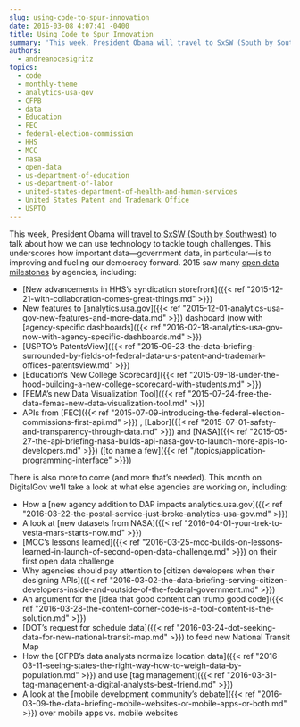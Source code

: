 ```yaml
---
slug: using-code-to-spur-innovation
date: 2016-03-08 4:07:41 -0400
title: Using Code to Spur Innovation
summary: 'This week, President Obama will travel to SxSW (South by Southwest) to talk about how we can use technology to tackle tough challenges. This underscores how important data&mdash;government data, in particular&mdash;is to improving and fueling our democracy forward. 2015 saw many open data milestones by agencies, including: New advancements in HHS’s syndication storefront New features'
authors:
  - andreanocesigritz
topics:
  - code
  - monthly-theme
  - analytics-usa-gov
  - CFPB
  - data
  - Education
  - FEC
  - federal-election-commission
  - HHS
  - MCC
  - nasa
  - open-data
  - us-department-of-education
  - us-department-of-labor
  - united-states-department-of-health-and-human-services
  - United States Patent and Trademark Office
  - USPTO
---
```


This week, President Obama will [travel to SxSW (South by Southwest)](https://www.whitehouse.gov/blog/2016/03/05/weekly-address-sxsw) to talk about how we can use technology to tackle tough challenges. This underscores how important data—government data, in particular—is to improving and fueling our democracy forward. 2015 saw many [open data milestones](https://www.whitehouse.gov/blog/2016/02/05/open-data-empowering-americans-make-data-driven-decisions) by agencies, including:

  * [New advancements in HHS’s syndication storefront]({{< ref "2015-12-21-with-collaboration-comes-great-things.md" >}})
  * New features to [analytics.usa.gov]({{< ref "2015-12-01-analytics-usa-gov-new-features-and-more-data.md" >}}) dashboard (now with [agency-specific dashboards]({{< ref "2016-02-18-analytics-usa-gov-now-with-agency-specific-dashboards.md" >}})
  * [USPTO’s PatentsView]({{< ref "2015-09-23-the-data-briefing-surrounded-by-fields-of-federal-data-u-s-patent-and-trademark-offices-patentsview.md" >}})
  * [Education’s New College Scorecard]({{< ref "2015-09-18-under-the-hood-building-a-new-college-scorecard-with-students.md" >}})
  * [FEMA’s new Data Visualization Tool]({{< ref "2015-07-24-free-the-data-femas-new-data-visualization-tool.md" >}})
  * APIs from [FEC]({{< ref "2015-07-09-introducing-the-federal-election-commissions-first-api.md" >}}) , [Labor]({{< ref "2015-07-01-safety-and-transparency-through-data.md" >}}) and [NASA]({{< ref "2015-05-27-the-api-briefing-nasa-builds-api-nasa-gov-to-launch-more-apis-to-developers.md" >}}) ([to name a few]({{< ref "/topics/application-programming-interface" >}}))

There is also more to come (and more that’s needed). This month on DigitalGov we’ll take a look at what else agencies are working on, including:

  * How a [new agency addition to DAP impacts analytics.usa.gov]({{< ref "2016-03-22-the-postal-service-just-broke-analytics-usa-gov.md" >}})
  * A look at [new datasets from NASA]({{< ref "2016-04-01-your-trek-to-vesta-mars-starts-now.md" >}})
  * [MCC’s lessons learned]({{< ref "2016-03-25-mcc-builds-on-lessons-learned-in-launch-of-second-open-data-challenge.md" >}}) on their first open data challenge
  * Why agencies should pay attention to [citizen developers when their designing APIs]({{< ref "2016-03-02-the-data-briefing-serving-citizen-developers-inside-and-outside-of-the-federal-government.md" >}})
  * An argument for the [idea that good content can trump good code]({{< ref "2016-03-28-the-content-corner-code-is-a-tool-content-is-the-solution.md" >}})
  * [DOT&#8217;s request for schedule data]({{< ref "2016-03-24-dot-seeking-data-for-new-national-transit-map.md" >}}) to feed new National Transit Map
  * How the [CFPB’s data analysts normalize location data]({{< ref "2016-03-11-seeing-states-the-right-way-how-to-weigh-data-by-population.md" >}}) and use [tag management]({{< ref "2016-03-31-tag-management-a-digital-analysts-best-friend.md" >}})
  * A look at the [mobile development community&#8217;s debate]({{< ref "2016-03-09-the-data-briefing-mobile-websites-or-mobile-apps-or-both.md" >}}) over mobile apps vs. mobile websites